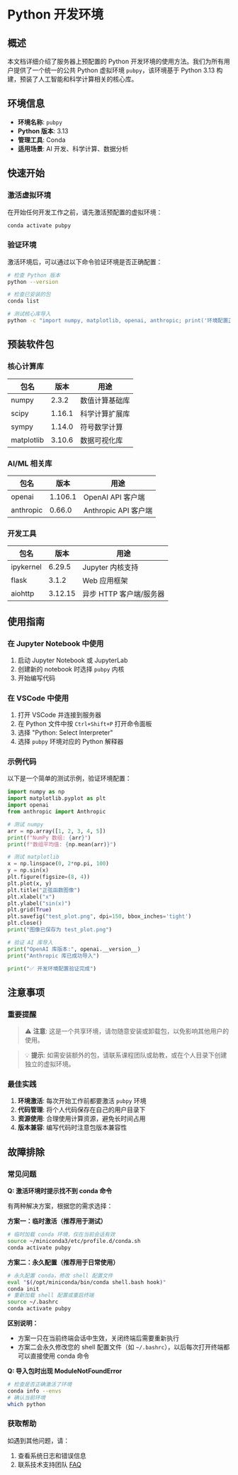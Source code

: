 # Python 开发环境

## 概述

本文档详细介绍了服务器上预配置的 Python 开发环境的使用方法。我们为所有用户提供了一个统一的公共 Python 虚拟环境 `pubpy`，该环境基于 Python 3.13 构建，预装了人工智能和科学计算相关的核心库。

## 环境信息

- **环境名称**: `pubpy`
- **Python 版本**: 3.13
- **管理工具**: Conda
- **适用场景**: AI 开发、科学计算、数据分析

## 快速开始

### 激活虚拟环境

在开始任何开发工作之前，请先激活预配置的虚拟环境：

```bash
conda activate pubpy
```

### 验证环境

激活环境后，可以通过以下命令验证环境是否正确配置：

```bash
# 检查 Python 版本
python --version

# 检查已安装的包
conda list

# 测试核心库导入
python -c "import numpy, matplotlib, openai, anthropic; print('环境配置正确')"
```

## 预装软件包

### 核心计算库

| 包名 | 版本 | 用途 |
|------|------|------|
| numpy | 2.3.2 | 数值计算基础库 |
| scipy | 1.16.1 | 科学计算扩展库 |
| sympy | 1.14.0 | 符号数学计算 |
| matplotlib | 3.10.6 | 数据可视化库 |

### AI/ML 相关库

| 包名 | 版本 | 用途 |
|------|------|------|
| openai | 1.106.1 | OpenAI API 客户端 |
| anthropic | 0.66.0 | Anthropic API 客户端 |

### 开发工具

| 包名 | 版本 | 用途 |
|------|------|------|
| ipykernel | 6.29.5 | Jupyter 内核支持 |
| flask | 3.1.2 | Web 应用框架 |
| aiohttp | 3.12.15 | 异步 HTTP 客户端/服务器 |

## 使用指南

### 在 Jupyter Notebook 中使用

1. 启动 Jupyter Notebook 或 JupyterLab
2. 创建新的 notebook 时选择 `pubpy` 内核
3. 开始编写代码

### 在 VSCode 中使用

1. 打开 VSCode 并连接到服务器
2. 在 Python 文件中按 `Ctrl+Shift+P` 打开命令面板
3. 选择 "Python: Select Interpreter"
4. 选择 `pubpy` 环境对应的 Python 解释器

### 示例代码

以下是一个简单的测试示例，验证环境配置：

```python
import numpy as np
import matplotlib.pyplot as plt
import openai
from anthropic import Anthropic

# 测试 numpy
arr = np.array([1, 2, 3, 4, 5])
print(f"NumPy 数组: {arr}")
print(f"数组平均值: {np.mean(arr)}")

# 测试 matplotlib
x = np.linspace(0, 2*np.pi, 100)
y = np.sin(x)
plt.figure(figsize=(8, 4))
plt.plot(x, y)
plt.title("正弦函数图像")
plt.xlabel("x")
plt.ylabel("sin(x)")
plt.grid(True)
plt.savefig("test_plot.png", dpi=150, bbox_inches='tight')
plt.close()
print("图像已保存为 test_plot.png")

# 验证 AI 库导入
print("OpenAI 库版本:", openai.__version__)
print("Anthropic 库已成功导入")

print("✅ 开发环境配置验证完成")
```

## 注意事项

### 重要提醒

> ⚠️ **注意**: 这是一个共享环境，请勿随意安装或卸载包，以免影响其他用户的使用。

> 💡 **提示**: 如需安装额外的包，请联系课程团队或助教，或在个人目录下创建独立的虚拟环境。

### 最佳实践

1. **环境激活**: 每次开始工作前都要激活 `pubpy` 环境
2. **代码管理**: 将个人代码保存在自己的用户目录下
3. **资源使用**: 合理使用计算资源，避免长时间占用
4. **版本兼容**: 编写代码时注意包版本兼容性

## 故障排除

### 常见问题

**Q: 激活环境时提示找不到 conda 命令**

有两种解决方案，根据您的需求选择：

**方案一：临时激活（推荐用于测试）**
```bash
# 临时加载 conda 环境，仅在当前会话有效
source ~/miniconda3/etc/profile.d/conda.sh
conda activate pubpy
```

**方案二：永久配置（推荐用于日常使用）**
```bash
# 永久配置 conda，修改 shell 配置文件
eval "$(/opt/miniconda/bin/conda shell.bash hook)"
conda init
# 重新加载 shell 配置或重启终端
source ~/.bashrc
conda activate pubpy
```

**区别说明：**
- 方案一只在当前终端会话中生效，关闭终端后需要重新执行
- 方案二会永久修改您的 shell 配置文件（如 `~/.bashrc`），以后每次打开终端都可以直接使用 conda 命令

**Q: 导入包时出现 ModuleNotFoundError**
```bash
# 检查是否正确激活了环境
conda info --envs
# 确认当前环境
which python
```

### 获取帮助

如遇到其他问题，请：
1. 查看系统日志和错误信息
2. 联系技术支持团队 [FAQ](../resources/faq)
